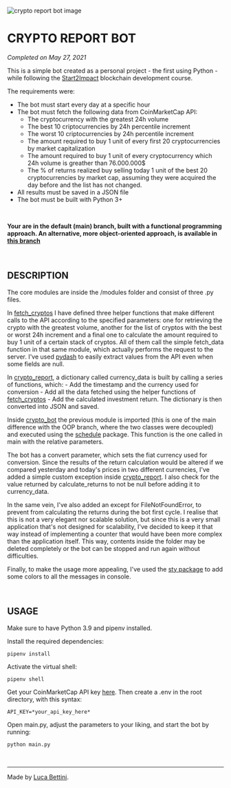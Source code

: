 ![crypto report bot image](https://lucabettini.com/images/cryptobot.png)

# CRYPTO REPORT BOT

<i>Completed on May 27, 2021</i>

This is a simple bot created as a personal project - the first using Python - while following the [Start2Impact](https://www.start2impact.it/) blockchain development course.

The requirements were:

- The bot must start every day at a specific hour
- The bot must fetch the following data from CoinMarketCap API:
  - The cryptocurrency with the greatest 24h volume
  - The best 10 criptocurrencies by 24h percentile increment
  - The worst 10 criptocurrencies by 24h percentile increment
  - The amount required to buy 1 unit of every first 20 cryptocurrencies by market capitalization
  - The amount required to buy 1 unit of every cryptocurrency which 24h volume is greather than 76.000.000$
  - The % of returns realized buy selling today 1 unit of the best 20 cryptocurrencies by market cap, assuming they were acquired the day before and the list has not changed.
- All results must be saved in a JSON file
- The bot must be built with Python 3+

<br>

**Your are in the default (main) branch, built with a functional programming approach. An alternative, more object-oriented approach, is available in [this branch](https://github.com/lucabettini/crypto-report-bot/tree/OOP)**

<br>

## DESCRIPTION

The core modules are inside the /modules folder and consist of three .py files.

In [fetch_cryptos](https://github.com/lucabettini/crypto-report-bot/blob/main/modules/fetch_cryptos.py) I have defined three helper functions that make different calls to the API according to the specified parameters: one for retrieving the crypto with the greatest volume, another for the list of cryptos with the best or worst 24h increment and a final one to calculate the amount required to buy 1 unit of a certain stack of cryptos.
All of them call the simple fetch_data function in that same module, which actually performs the request to the server. I've used [pydash](https://pypi.org/project/pydash/) to easily extract values from the API even when some fields are null.

In [crypto_report](https://github.com/lucabettini/crypto-report-bot/blob/main/modules/crypto_report.py), a dictionary called currency_data is built by calling a series of functions, which: - Add the timestamp and the currency used for conversion - Add all the data fetched using the helper functions of [fetch_cryptos](https://github.com/lucabettini/crypto-report-bot/blob/main/modules/fetch_cryptos.py) - Add the calculated investment return.
The dictionary is then converted into JSON and saved.

Inside [crypto_bot](https://github.com/lucabettini/crypto-report-bot/blob/main/modules/crypto_bot.py) the previous module is imported (this is one of the main difference with the OOP branch, where the two classes were decoupled) and executed using the [schedule](https://pypi.org/project/schedule/) package. This function is the one called in main with the relative parameters.

The bot has a convert parameter, which sets the fiat currency used for conversion. Since the results of the return calculation would be altered if we compared yesterday and today's prices in two different currencies, I've added a simple custom exception inside [crypto_report](https://github.com/lucabettini/crypto-report-bot/blob/main/modules/crypto_report.py). I also check for the value returned by calculate_returns to not be null before adding it to currency_data.

In the same vein, I've also added an except for FileNotFoundError, to prevent from calculating the returns during the bot first cycle. I realise that this is not a very elegant nor scalable solution, but since this is a very small application that's not designed for scalability, I've decided to keep it that way instead of implementing a counter that would have been more complex than the application itself. This way, contents inside the folder may be deleted completely or the bot can be stopped and run again without difficulties.

Finally, to make the usage more appealing, I've used the [sty package](https://pypi.org/project/sty/) to add some colors to all the messages in console.

<br>

## USAGE

Make sure to have Python 3.9 and pipenv installed.

Install the required dependencies:

    pipenv install

Activate the virtual shell:

    pipenv shell

Get your CoinMarketCap API key [here](https://coinmarketcap.com/api/). Then create a .env in the root directory, with this syntax:

    API_KEY=*your_api_key_here*

Open main.py, adjust the parameters to your liking, and start the bot by running:

    python main.py

<br>

---

Made by [Luca Bettini](https://lucabettini.com).
